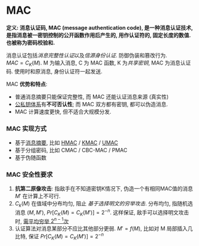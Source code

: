 
# MAC

**定义: 消息认证码, MAC (message authentication code), 是一种消息认证技术, 是指消息被一密钥控制的公开函数作用后产生的, 用作认证符的, 固定长度的数值. 也被称为密码校验和.**  

消息认证包括*消息完整性认证*以及*信源身份认证*. 防御伪装和篡改行为.  
$MAC=C_{K}(M)$. M 为输入消息, C 为 MAC 函数, K 为*共享密钥*, MAC 为消息认证码. 使用时和原消息, 身份认证符一起发送.

MAC **优势和特点**:  
- 普通消息摘要只能保证完整性, 而 MAC 还能认证消息来源 (真实性)
- [公私钥体系](Security/密码学/公钥密码/数字签名/数字签名.md)有**不可否认性**; 而 MAC 双方都有密钥, 都可以伪造消息. 
- MAC 计算速度更快, 但不适合大规模分发.

### MAC 实现方式

- 基于[消息摘要](../消息摘要.md), 比如 [HMAC](HMAC.md) / [KMAC](KMAC.md) / [UMAC](UMAC.md)
- 基于分组密码, 比如  CMAC / CBC-MAC / PMAC
- 基于伪随函数

### MAC 安全性要求

1. **抗第二原像攻击**: 指敌手在不知道密钥K情况下, 伪造一个有相同MAC值的消息 $M'$ 在计算上不可行.
2. $C_{k}(M)$ 在值域中分布均匀, 阻止 *基于选择明文的穷举攻击*. 分布均匀, 指随机选消息 $(M, M')$, $Pr[C_{K}(M)=C_{K}(M')]=2^{-n}$. 这样保证, 敌手可以选择明文攻击时, [需平均穷举 $2^{n-1}$次](../生日攻击.md)
3. 认证算法对消息某部分不应比其他部分更弱. $M'=f(M)$, 比如对 M 局部插入几比特, 保证 $Pr[C_{K}(M)=C_{K}(M')]=2^{-n}$

